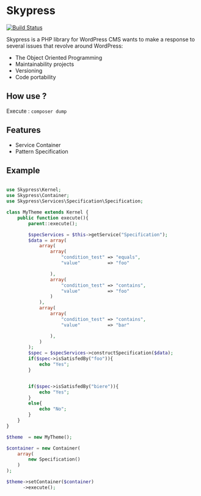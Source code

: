 # Skypress

[![Build Status][travis-image]][travis-url] 

Skypress is a PHP library for WordPress CMS wants to make a response to several issues that revolve around WordPress:

* The Object Oriented Programming
* Maintainability projects
* Versioning
* Code portability

## How use ?

Execute : `composer dump`


## Features

* Service Container
* Pattern Specification

## Example

```php

use Skypress\Kernel;
use Skypress\Container;
use Skypress\Services\Specification\Specification;

class MyTheme extends Kernel {    
    public function execute(){
        parent::execute();

        $specServices = $this->getService("Specification");
        $data = array(
            array(
                array(
                    "condition_test" => "equals",
                    "value"          => "foo"

                ),
                array(
                    "condition_test" => "contains",
                    "value"          => "foo"
                )
            ),
            array(
                array(
                    "condition_test" => "contains",
                    "value"          => "bar"

                ),
            )
        );
        $spec = $specServices->constructSpecification($data);
        if($spec->isSatisfedBy("foo")){
            echo "Yes";
        }


        if($spec->isSatisfedBy("biere")){
            echo "Yes";
        }
        else{
            echo "No";
        }
    }
}

$theme  = new MyTheme();

$container = new Container(
    array(
        new Specification()
    )
);

$theme->setContainer($container)
      ->execute();
```



[twitter-account]: https://twitter.com/TDeneulin
[travis-image]: https://travis-ci.org/Gmulti/Skypress.svg
[travis-url]: https://travis-ci.org/Gmulti/Skypress